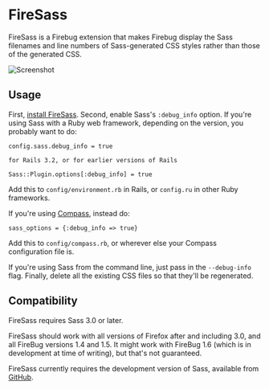 # FireSass

FireSass is a Firebug extension
that makes Firebug display the Sass filenames and line numbers
of Sass-generated CSS styles
rather than those of the generated CSS.

![Screenshot](http://github.com/nex3/firesass/raw/master/skin/screenshot.png)

## Usage

First, [install FireSass](https://addons.mozilla.org/en-US/firefox/addon/103988).
Second, enable Sass's `:debug_info` option.
If you're using Sass with a Ruby web framework, depending on the version,
you probably want to do:

    config.sass.debug_info = true
    
    for Rails 3.2, or for earlier versions of Rails

    Sass::Plugin.options[:debug_info] = true


Add this to `config/environment.rb` in Rails,
or `config.ru` in other Ruby frameworks.

If you're using [Compass](http://compass-style.org/docs/), instead do:

    sass_options = {:debug_info => true}

Add this to `config/compass.rb`, or wherever else your Compass configuration file is.

If you're using Sass from the command line,
just pass in the `--debug-info` flag.
Finally, delete all the existing CSS files
so that they'll be regenerated.

## Compatibility

FireSass requires Sass 3.0 or later.

FireSass should work with all versions of Firefox after and including 3.0,
and all FireBug versions 1.4 and 1.5.
It might work with FireBug 1.6 (which is in development at time of writing),
but that's not guaranteed.

FireSass currently requires the development version of Sass,
available from [GitHub](http://github.com/nex3/haml).
